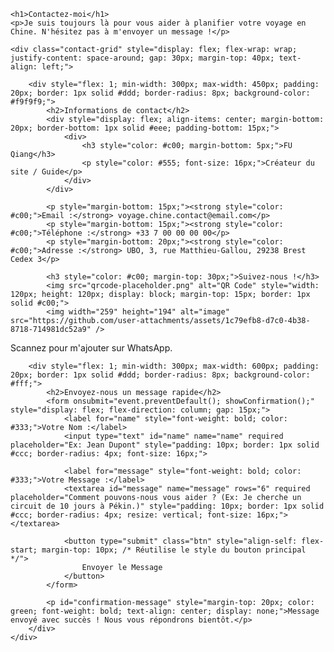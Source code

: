     <h1>Contactez-moi</h1>
    <p>Je suis toujours là pour vous aider à planifier votre voyage en Chine. N'hésitez pas à m'envoyer un message !</p>
    
    <div class="contact-grid" style="display: flex; flex-wrap: wrap; justify-content: space-around; gap: 30px; margin-top: 40px; text-align: left;">
        
        <div style="flex: 1; min-width: 300px; max-width: 450px; padding: 20px; border: 1px solid #ddd; border-radius: 8px; background-color: #f9f9f9;">
            <h2>Informations de contact</h2>
            <div style="display: flex; align-items: center; margin-bottom: 20px; border-bottom: 1px solid #eee; padding-bottom: 15px;">
                <div>
                    <h3 style="color: #c00; margin-bottom: 5px;">FU Qiang</h3>
                    <p style="color: #555; font-size: 16px;">Créateur du site / Guide</p>
                </div>
            </div>
            
            <p style="margin-bottom: 15px;"><strong style="color: #c00;">Email :</strong> voyage.chine.contact@email.com</p>
            <p style="margin-bottom: 15px;"><strong style="color: #c00;">Téléphone :</strong> +33 7 00 00 00 00</p>
            <p style="margin-bottom: 20px;"><strong style="color: #c00;">Adresse :</strong> UBO, 3, rue Matthieu-Gallou, 29238 Brest Cedex 3</p>
            
            <h3 style="color: #c00; margin-top: 30px;">Suivez-nous !</h3>
            <img src="qrcode-placeholder.png" alt="QR Code" style="width: 120px; height: 120px; display: block; margin-top: 15px; border: 1px solid #c00;">
            <img width="259" height="194" alt="image" src="https://github.com/user-attachments/assets/1c79efb8-d7c0-4b38-8718-714981dc52a9" />
Scannez pour m'ajouter sur WhatsApp.

</small>
        </div>
        
        <div style="flex: 1; min-width: 300px; max-width: 600px; padding: 20px; border: 1px solid #ddd; border-radius: 8px; background-color: #fff;">
            <h2>Envoyez-nous un message rapide</h2>
            <form onsubmit="event.preventDefault(); showConfirmation();" style="display: flex; flex-direction: column; gap: 15px;">
                <label for="name" style="font-weight: bold; color: #333;">Votre Nom :</label>
                <input type="text" id="name" name="name" required placeholder="Ex: Jean Dupont" style="padding: 10px; border: 1px solid #ccc; border-radius: 4px; font-size: 16px;">
                
                <label for="message" style="font-weight: bold; color: #333;">Votre Message :</label>
                <textarea id="message" name="message" rows="6" required placeholder="Comment pouvons-nous vous aider ? (Ex: Je cherche un circuit de 10 jours à Pékin.)" style="padding: 10px; border: 1px solid #ccc; border-radius: 4px; resize: vertical; font-size: 16px;"></textarea>
                
                <button type="submit" class="btn" style="align-self: flex-start; margin-top: 10px; /* Réutilise le style du bouton principal */">
                    Envoyer le Message
                </button>
            </form>
            
            <p id="confirmation-message" style="margin-top: 20px; color: green; font-weight: bold; text-align: center; display: none;">Message envoyé avec succès ! Nous vous répondrons bientôt.</p>
        </div>
    </div>
</div>

<style>
    /* Styles spécifiques pour la page Contact, pour assurer l'alignement */
    #content-area {
        text-align: left !important; /* Pour que le contenu du contact ne soit pas centré */
        padding: 40px 60px !important;
    }
    .contact-page h1 {
        text-align: center;
        margin-bottom: 10px;
    }
    .contact-page p {
        text-align: center;
        margin-bottom: 25px;
        font-size: 18px;
    }
    .contact-page h2 {
        color: #c00;
        margin-bottom: 20px;
        text-align: center;
        font-size: 26px;
    }
</style>

<script>
    function showConfirmation() {
        // En conditions réelles, vous enverriez les données à un serveur ici.
        
        // Simuler l'envoi et afficher la confirmation
        document.getElementById('confirmation-message').style.display = 'block';
        
        // Optionnel : Effacer les champs après un court délai
        setTimeout(() => {
            document.getElementById('name').value = '';
            document.getElementById('message').value = '';
            document.getElementById('confirmation-message').style.display = 'none';
        }, 3000);
    }
</script>
